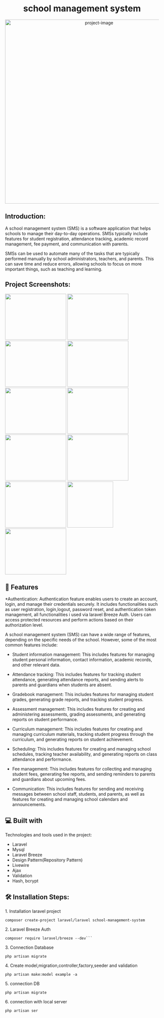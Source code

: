 <h1 align="center" id="title">school management system</span></h1>

<p align="center"><img src="https://codecreator.org/projects/wp-content/uploads/sites/3/2015/10/school-management-system-project.jpg" alt="project-image" width="600"></p>

<h2>Introduction:</h2>
<p id="description">A school management system (SMS) is a software application that helps schools to manage their day-to-day operations. SMSs typically include features for student registration, attendance tracking, academic record management, fee payment, and communication with parents.

SMSs can be used to automate many of the tasks that are typically performed manually by school administrators, teachers, and parents. This can save time and reduce errors, allowing schools to focus on more important things, such as teaching and learning.</p>

<h2>Project Screenshots:</h2>

<img src="https://github.com/yousifheikal/school-management-system/assets/96316936/3f1cbd30-b3b0-4593-bf35-2fa675e2d1d1" width="200" height="150/">
<img src="https://github.com/yousifheikal/school-management-system/assets/96316936/efe96220-b1a7-4b6b-adac-328dbe72c7e1" width="200" height="150/">
<img src="https://github.com/yousifheikal/school-management-system/assets/96316936/656ba752-2425-4fdb-887e-5a5a9a7164ba" width="200" height="150/">
<img src="https://github.com/yousifheikal/school-management-system/assets/96316936/d4f503c0-4953-4f1d-b4eb-4b96d68431ce" width="200" height="150/">

<img src="https://github.com/yousifheikal/school-management-system/assets/96316936/8977abd8-9c50-4fb4-9f5d-9095d25cfbb3" width="200" height="150/">
<img src="https://github.com/yousifheikal/school-management-system/assets/96316936/74d7de80-9122-435b-bbaf-459ba4dbb180" width="200" height="150/">
<img src="https://github.com/yousifheikal/school-management-system/assets/96316936/14224910-360f-43df-b00c-9f13efee9c20" width="200" height="150/">
<img src="https://github.com/yousifheikal/school-management-system/assets/96316936/77a99d02-ee3e-4d88-8fa0-498646edc4f6" width="200" height="150/">
<img src="https://github.com/yousifheikal/school-management-system/assets/96316936/162e7360-ec55-4eaf-8bf2-71b0888e5085" width="200" height="150/">
<img src="https://github.com/yousifheikal/school-management-system/assets/96316936/d1d206e7-6c45-4952-a363-71bb30a15754" height="150/">
<img src="https://github.com/yousifheikal/school-management-system/assets/96316936/310228af-9ac0-4f0a-be2d-671aaf1f1eb9" width="200" height="150/">


<h2>🧐 Features</h2>

*Authentication: Authentication feature enables users to create an account, login, and manage their credentials securely. It includes functionalities such as user registration, login,logout, password reset, and authentication token management, all functionalities i used via laravel Breeze Auth. Users can access protected resources and perform actions based on their authorization level.

A school management system (SMS) can have a wide range of features, depending on the specific needs of the school. However, some of the most common features include:

* Student information management: This includes features for managing student personal information, contact information, academic records, and other relevant data.

* Attendance tracking: This includes features for tracking student attendance, generating attendance reports, and sending alerts to parents and guardians when students are absent.

* Gradebook management: This includes features for managing student grades, generating grade reports, and tracking student progress.

* Assessment management: This includes features for creating and administering assessments, grading assessments, and generating reports on student performance.

* Curriculum management: This includes features for creating and managing curriculum materials, tracking student progress through the curriculum, and generating reports on student achievement.

* Scheduling: This includes features for creating and managing school schedules, tracking teacher availability, and generating reports on class attendance and performance.

* Fee management: This includes features for collecting and managing student fees, generating fee reports, and sending reminders to parents and guardians about upcoming fees.

* Communication: This includes features for sending and receiving messages between school staff, students, and parents, as well as features for creating and managing school calendars and announcements.

<h2>💻 Built with</h2>

Technologies and tools used in the project:

*   Laravel 
*   Mysql
*   Laravel Breeze
*   Design Pattern(Repository Pattern)
*   Livewire
*   Ajax
*   Validation
*   Hash, bcrypt

<h2>🛠️ Installation Steps:</h2>

<p>1. Installation laravel project</p>

```
composer create-project laravel/laravel school-management-system
```

<p>2. Laravel Breeze Auth</p>

```
composer require laravel/breeze --dev```
```

<p>3. Connection Database</p>

```
php artisan migrate
```

<p>4. Create model,migration,controller,factory,seeder and validation</p>

```
php artisan make:model example -a
```


<p>5. connection DB</p>

```
php artisan migrate
```

<p>6. connection with local server</p>

```
php artisan ser
```

